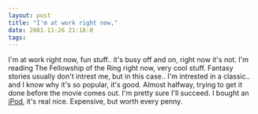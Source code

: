 ```yaml
---
layout: post
title: "I'm at work right now,"
date: 2001-11-26 21:18:0
tags: 
---
```


I'm at work right now, fun stuff.. it's busy off and on, right now it's not. I'm reading The Fellowship of the Ring right now, very cool stuff. Fantasy stories usually don't intrest me, but in this case.. I'm intrested in a classic.. and I know why it's so popular, it's good. Almost halfway, trying to get it done before the movie comes out. I'm pretty sure I'll succeed. I bought an [iPod][1], it's real nice. Expensive, but worth every penny.



   [1]: http://www.apple.com/ipod/
